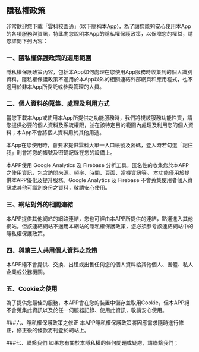 ## 隱私權政策

非常歡迎您下載「雲科校園通」(以下簡稱本App)，為了讓您能夠安心使用本App的各項服務與資訊，特此向您說明本App的隱私權保護政策，以保障您的權益，請您詳閱下列內容：

### 一、隱私權保護政策的適用範圍

隱私權保護政策內容，包括本App如何處理在您使用App服務時收集到的個人識別資料。隱私權保護政策不適用於本App以外的相關連結外部網頁和應用程式，也不適用於非本App所委託或參與管理的人員。

### 二、個人資料的蒐集、處理及利用方式

當您下載本App或使用本App所提供之功能服務時，我們將視該服務功能性質，請您提供必要的個人資料及系統權限，並在該特定目的範圍內處理及利用您的個人資料；本App不會將個人資料用於其他用途。

本App在您使用時，會要求提供雲科大單一入口帳號及密碼，登入時若勾選「記住我」則會將您的帳號及密碼記錄在您的設備上。

本APP使用 Google Analytics 及 Firebase 分析工具，匿名性的收集您於本APP之使用資訊，包含訪問來源、頻率、時間、頁面、當機資訊等。 本功能僅用於提供本APP優化及提升服務。Google Analytics 及 Firebase 不會蒐集使用者個人資訊或其他可識別身份之資料，敬請安心使用。

### 三、網站對外的相關連結
本APP提供其他網站的網路連結，您也可經由本APP所提供的連結，點選進入其他網站。但該連結網站不適用本網站的隱私權保護政策，您必須參考該連結網站中的隱私權保護政策。

### 四、與第三人共用個人資料之政策
本APP絕不會提供、交換、出租或出售任何您的個人資料給其他個人、團體、私人企業或公務機關。

### 五、Cookie之使用
為了提供您最佳的服務，本APP會在您的裝置中儲存並取用Cookie，但本APP絕不會蒐集此資訊以及於任一伺服器記錄、使用此資訊，敬請安心使用。

###六、隱私權保護政策之修正
本APP隱私權保護政策將因應需求隨時進行修正，修正後的條款將刊登於網站上。

###七、聯繫我們
如果您有關於本隱私權的任何問題或疑慮，請聯繫我們；
